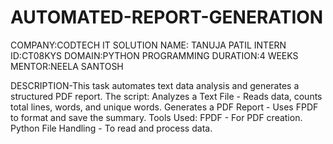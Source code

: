 # AUTOMATED-REPORT-GENERATION
COMPANY:CODTECH IT SOLUTION
NAME: TANUJA PATIL
INTERN ID:CT08KYS
DOMAIN:PYTHON PROGRAMMING
DURATION:4 WEEKS
MENTOR:NEELA SANTOSH

DESCRIPTION-This task automates text data analysis and generates a structured PDF report. The script:
Analyzes a Text File - Reads data, counts total lines, words, and unique words.
Generates a PDF Report - Uses FPDF to format and save the summary.
Tools Used:
FPDF - For PDF creation.
Python File Handling - To read and process data.

